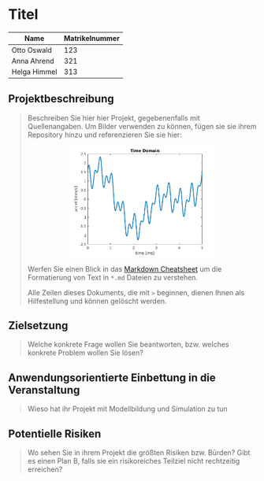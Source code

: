 # Titel 

| Name | Matrikelnummer |
| - | - |
| Otto Oswald | 123 |
| Anna Ahrend | 321 |
| Helga Himmel | 313 |

## Projektbeschreibung

> Beschreiben Sie hier hier Projekt, gegebenenfalls mit Quellenangaben. Um Bilder verwenden zu können, fügen sie sie ihrem Repository hinzu und referenzieren Sie sie hier:
>  
> <p align="center"><img src="images/image.png" width="300" /></p>
>
>  Werfen Sie einen Blick in das [Markdown Cheatsheet](https://github.com/adam-p/markdown-here/wiki/Markdown-Cheatsheet) um die Formatierung von Text in `*.md` Dateien zu verstehen. 
>
> Alle Zeilen dieses Dokuments, die mit `>` beginnen, dienen Ihnen als Hilfestellung und können gelöscht werden.

## Zielsetzung

 > Welche konkrete Frage wollen Sie beantworten, bzw. welches konkrete Problem wollen Sie lösen?

 ## Anwendungsorientierte Einbettung in die Veranstaltung

 > Wieso hat ihr Projekt mit Modellbildung und Simulation zu tun

 ## Potentielle Risiken

 > Wo sehen Sie in ihrem Projekt die größten Risiken bzw. Bürden? Gibt es einen Plan B, falls sie ein risikoreiches Teilziel nicht rechtzeitig erreichen?